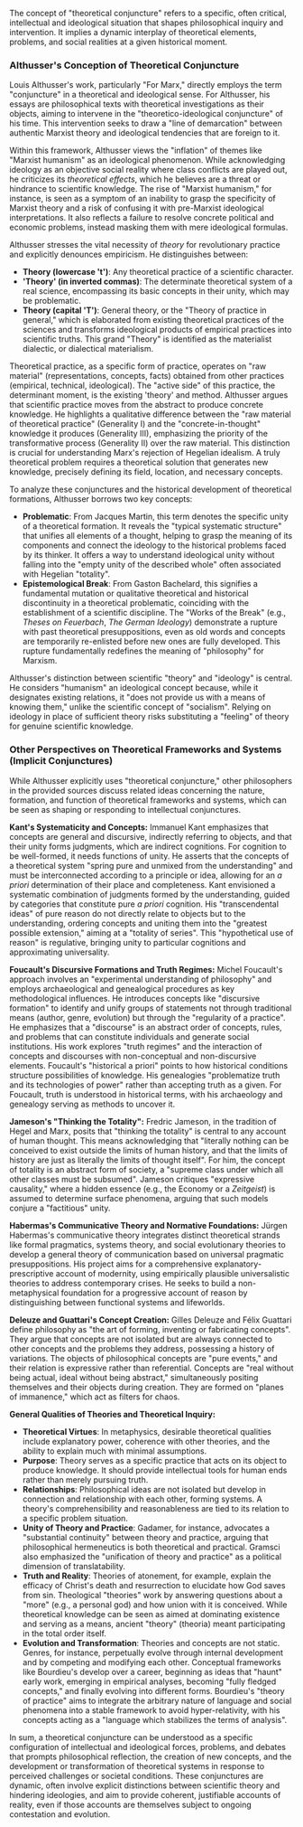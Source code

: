 The concept of "theoretical conjuncture" refers to a specific, often critical, intellectual and ideological situation that shapes philosophical inquiry and intervention. It implies a dynamic interplay of theoretical elements, problems, and social realities at a given historical moment.

### Althusser's Conception of Theoretical Conjuncture

Louis Althusser's work, particularly "For Marx," directly employs the term "conjuncture" in a theoretical and ideological sense. For Althusser, his essays are philosophical texts with theoretical investigations as their objects, aiming to intervene in the "theoretico-ideological conjuncture" of his time. This intervention seeks to draw a "line of demarcation" between authentic Marxist theory and ideological tendencies that are foreign to it.

Within this framework, Althusser views the "inflation" of themes like "Marxist humanism" as an ideological phenomenon. While acknowledging ideology as an objective social reality where class conflicts are played out, he criticizes its _theoretical effects_, which he believes are a threat or hindrance to scientific knowledge. The rise of "Marxist humanism," for instance, is seen as a symptom of an inability to grasp the specificity of Marxist theory and a risk of confusing it with pre-Marxist ideological interpretations. It also reflects a failure to resolve concrete political and economic problems, instead masking them with mere ideological formulas.

Althusser stresses the vital necessity of _theory_ for revolutionary practice and explicitly denounces empiricism. He distinguishes between:

- **Theory (lowercase 't')**: Any theoretical practice of a scientific character.
- **'Theory' (in inverted commas)**: The determinate theoretical system of a real science, encompassing its basic concepts in their unity, which may be problematic.
- **Theory (capital 'T')**: General theory, or the "Theory of practice in general," which is elaborated from existing theoretical practices of the sciences and transforms ideological products of empirical practices into scientific truths. This grand "Theory" is identified as the materialist dialectic, or dialectical materialism.

Theoretical practice, as a specific form of practice, operates on "raw material" (representations, concepts, facts) obtained from other practices (empirical, technical, ideological). The "active side" of this practice, the determinant moment, is the existing 'theory' and method. Althusser argues that scientific practice moves from the abstract to produce concrete knowledge. He highlights a qualitative difference between the "raw material of theoretical practice" (Generality I) and the "concrete-in-thought" knowledge it produces (Generality III), emphasizing the priority of the transformative process (Generality II) over the raw material. This distinction is crucial for understanding Marx's rejection of Hegelian idealism. A truly theoretical problem requires a theoretical solution that generates new knowledge, precisely defining its field, location, and necessary concepts.

To analyze these conjunctures and the historical development of theoretical formations, Althusser borrows two key concepts:

- **Problematic**: From Jacques Martin, this term denotes the specific unity of a theoretical formation. It reveals the "typical systematic structure" that unifies all elements of a thought, helping to grasp the meaning of its components and connect the ideology to the historical problems faced by its thinker. It offers a way to understand ideological unity without falling into the "empty unity of the described whole" often associated with Hegelian "totality".
- **Epistemological Break**: From Gaston Bachelard, this signifies a fundamental mutation or qualitative theoretical and historical discontinuity in a theoretical problematic, coinciding with the establishment of a scientific discipline. The "Works of the Break" (e.g., _Theses on Feuerbach_, _The German Ideology_) demonstrate a rupture with past theoretical presuppositions, even as old words and concepts are temporarily re-enlisted before new ones are fully developed. This rupture fundamentally redefines the meaning of "philosophy" for Marxism.

Althusser's distinction between scientific "theory" and "ideology" is central. He considers "humanism" an ideological concept because, while it designates existing relations, it "does not provide us with a means of knowing them," unlike the scientific concept of "socialism". Relying on ideology in place of sufficient theory risks substituting a "feeling" of theory for genuine scientific knowledge.

### Other Perspectives on Theoretical Frameworks and Systems (Implicit Conjunctures)

While Althusser explicitly uses "theoretical conjuncture," other philosophers in the provided sources discuss related ideas concerning the nature, formation, and function of theoretical frameworks and systems, which can be seen as shaping or responding to intellectual conjunctures.

**Kant's Systematicity and Concepts:** Immanuel Kant emphasizes that concepts are general and discursive, indirectly referring to objects, and that their unity forms judgments, which are indirect cognitions. For cognition to be well-formed, it needs functions of unity. He asserts that the concepts of a theoretical system "spring pure and unmixed from the understanding" and must be interconnected according to a principle or idea, allowing for an _a priori_ determination of their place and completeness. Kant envisioned a systematic combination of judgments formed by the understanding, guided by categories that constitute pure _a priori_ cognition. His "transcendental ideas" of pure reason do not directly relate to objects but to the understanding, ordering concepts and uniting them into the "greatest possible extension," aiming at a "totality of series". This "hypothetical use of reason" is regulative, bringing unity to particular cognitions and approximating universality.

**Foucault's Discursive Formations and Truth Regimes:** Michel Foucault's approach involves an "experimental understanding of philosophy" and employs archaeological and genealogical procedures as key methodological influences. He introduces concepts like "discursive formation" to identify and unify groups of statements not through traditional means (author, genre, evolution) but through the "regularity of a practice". He emphasizes that a "discourse" is an abstract order of concepts, rules, and problems that can constitute individuals and generate social institutions. His work explores "truth regimes" and the interaction of concepts and discourses with non-conceptual and non-discursive elements. Foucault's "historical a priori" points to how historical conditions structure possibilities of knowledge. His genealogies "problematize truth and its technologies of power" rather than accepting truth as a given. For Foucault, truth is understood in historical terms, with his archaeology and genealogy serving as methods to uncover it.

**Jameson's "Thinking the Totality":** Fredric Jameson, in the tradition of Hegel and Marx, posits that "thinking the totality" is central to any account of human thought. This means acknowledging that "literally nothing can be conceived to exist outside the limits of human history, and that the limits of history are just as literally the limits of thought itself". For him, the concept of totality is an abstract form of society, a "supreme class under which all other classes must be subsumed". Jameson critiques "expressive causality," where a hidden essence (e.g., the Economy or a _Zeitgeist_) is assumed to determine surface phenomena, arguing that such models conjure a "factitious" unity.

**Habermas's Communicative Theory and Normative Foundations:** Jürgen Habermas's communicative theory integrates distinct theoretical strands like formal pragmatics, systems theory, and social evolutionary theories to develop a general theory of communication based on universal pragmatic presuppositions. His project aims for a comprehensive explanatory-prescriptive account of modernity, using empirically plausible universalistic theories to address contemporary crises. He seeks to build a non-metaphysical foundation for a progressive account of reason by distinguishing between functional systems and lifeworlds.

**Deleuze and Guattari's Concept Creation:** Gilles Deleuze and Félix Guattari define philosophy as "the art of forming, inventing or fabricating concepts". They argue that concepts are not isolated but are always connected to other concepts and the problems they address, possessing a history of variations. The objects of philosophical concepts are "pure events," and their relation is expressive rather than referential. Concepts are "real without being actual, ideal without being abstract," simultaneously positing themselves and their objects during creation. They are formed on "planes of immanence," which act as filters for chaos.

**General Qualities of Theories and Theoretical Inquiry:**

- **Theoretical Virtues**: In metaphysics, desirable theoretical qualities include explanatory power, coherence with other theories, and the ability to explain much with minimal assumptions.
- **Purpose**: Theory serves as a specific practice that acts on its object to produce knowledge. It should provide intellectual tools for human ends rather than merely pursuing truth.
- **Relationships**: Philosophical ideas are not isolated but develop in connection and relationship with each other, forming systems. A theory's comprehensibility and reasonableness are tied to its relation to a specific problem situation.
- **Unity of Theory and Practice**: Gadamer, for instance, advocates a "substantial continuity" between theory and practice, arguing that philosophical hermeneutics is both theoretical and practical. Gramsci also emphasized the "unification of theory and practice" as a political dimension of translatability.
- **Truth and Reality**: Theories of atonement, for example, explain the efficacy of Christ's death and resurrection to elucidate how God saves from sin. Theological "theories" work by answering questions about a "more" (e.g., a personal god) and how union with it is conceived. While theoretical knowledge can be seen as aimed at dominating existence and serving as a means, ancient "theory" (theoria) meant participating in the total order itself.
- **Evolution and Transformation**: Theories and concepts are not static. Genres, for instance, perpetually evolve through internal development and by competing and modifying each other. Conceptual frameworks like Bourdieu's develop over a career, beginning as ideas that "haunt" early work, emerging in empirical analyses, becoming "fully fledged concepts," and finally evolving into different forms. Bourdieu's "theory of practice" aims to integrate the arbitrary nature of language and social phenomena into a stable framework to avoid hyper-relativity, with his concepts acting as a "language which stabilizes the terms of analysis".

In sum, a theoretical conjuncture can be understood as a specific configuration of intellectual and ideological forces, problems, and debates that prompts philosophical reflection, the creation of new concepts, and the development or transformation of theoretical systems in response to perceived challenges or societal conditions. These conjunctures are dynamic, often involve explicit distinctions between scientific theory and hindering ideologies, and aim to provide coherent, justifiable accounts of reality, even if those accounts are themselves subject to ongoing contestation and evolution.